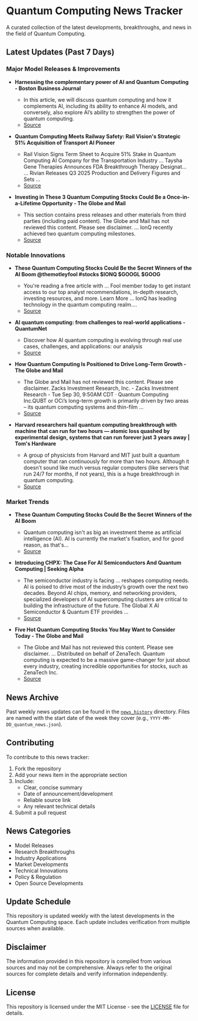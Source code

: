 # Quantum Computing News Tracker

A curated collection of the latest developments, breakthroughs, and news in the field of Quantum Computing.

## Latest Updates (Past 7 Days)


### Major Model Releases & Improvements

- **Harnessing the complementary power of AI and Quantum Computing - Boston Business Journal**
  - In this article, we will discuss quantum computing and how it complements AI, including its ability to enhance AI models, and conversely, also explore AI’s ability to strengthen the power of quantum computing.
  - [Source](https://bizjournals.com/boston/news/2025/10/01/how-ai-quantum-computing-work-together.html)

- **Quantum Computing Meets Railway Safety: Rail Vision's Strategic 51% Acquisition of Transport AI Pioneer**
  - Rail Vision Signs Term Sheet to Acquire 51% Stake in Quantum Computing AI Company for the Transportation Industry ... Taysha Gene Therapies Announces FDA Breakthrough Therapy Designat... ... Rivian Releases Q3 2025 Production and Delivery Figures and Sets ...
  - [Source](https://www.stocktitan.net/news/RVSN/rail-vision-signs-term-sheet-to-acquire-51-stake-in-quantum-3rnyrjjyfs2k.html)

- **Investing in These 3 Quantum Computing Stocks Could Be a Once-in-a-Lifetime Opportunity - The Globe and Mail**
  - This section contains press releases and other materials from third parties (including paid content). The Globe and Mail has not reviewed this content. Please see disclaimer. ... IonQ recently achieved two quantum computing milestones.
  - [Source](https://theglobeandmail.com/investing/markets/stocks/MCO/pressreleases/35210039/investing-in-these-3-quantum-computing-stocks-could-be-a-once-in-a-lifetime-opportunity)

### Notable Innovations

- **These Quantum Computing Stocks Could Be the Secret Winners of the AI Boom @themotleyfool #stocks $IONQ $GOOGL $GOOG**
  - You're reading a free article with ... Fool member today to get instant access to our top analyst recommendations, in-depth research, investing resources, and more. Learn More ... IonQ has leading technology in the quantum computing realm....
  - [Source](https://www.fool.com/investing/2025/10/04/these-quantum-computing-stocks-could-be-the-secret/)

- **AI quantum computing: from challenges to real-world applications - QuantumNet**
  - Discover how AI quantum computing is evolving through real use cases, challenges, and applications: our analysis
  - [Source](https://quantum-net.it/ai-e-quantum-computing-dalle-sfide-allesperienza-sul-campo)

- **How Quantum Computing Is Positioned to Drive Long-Term Growth - The Globe and Mail**
  - The Globe and Mail has not reviewed this content. Please see disclaimer. Zacks Investment Research, Inc. - Zacks Investment Research - Tue Sep 30, 9:50AM CDT · Quantum Computing Inc.QUBT or OCi’s long-term growth is primarily driven by two areas – its quantum computing systems and thin-film ...
  - [Source](https://theglobeandmail.com/investing/markets/stocks/QBTS/pressreleases/35131716/how-quantum-computing-is-positioned-to-drive-long-term-growth)

- **Harvard researchers hail quantum computing breakthrough with machine that can run for two hours — atomic loss quashed by experimental design, systems that can run forever just 3 years away | Tom's Hardware**
  - A group of physicists from Harvard and MIT just built a quantum computer that ran continuously for more than two hours. Although it doesn’t sound like much versus regular computers (like servers that run 24/7 for months, if not years), this is a huge breakthrough in quantum computing.
  - [Source](https://tomshardware.com/tech-industry/quantum-computing/harvard-researchers-hail-quantum-computing-breakthrough-with-machine-that-can-run-for-two-hours-atomic-loss-quashed-by-experimental-design-systems-that-can-run-forever-just-3-years-away)

### Market Trends

- **These Quantum Computing Stocks Could Be the Secret Winners of the AI Boom**
  - Quantum computing isn't as big an investment theme as artificial intelligence (AI). AI is currently the market's fixation, and for good reason, as that's…
  - [Source](https://biztoc.com/x/4587b6d23a98d5fe)

- **Introducing CHPX: The Case For AI Semiconductors And Quantum Computing | Seeking Alpha**
  - The semiconductor industry is facing ... reshapes computing needs. AI is poised to drive most of the industry’s growth over the next two decades. Beyond AI chips, memory, and networking providers, specialized developers of AI supercomputing clusters are critical to building the infrastructure of the future. The Global X AI Semiconductor & Quantum ETF provides ...
  - [Source](https://seekingalpha.com/article/4827377-introducing-chpx-case-ai-semiconductors-quantum-computing)

- **Five Hot Quantum Computing Stocks You May Want to Consider Today - The Globe and Mail**
  - The Globe and Mail has not reviewed this content. Please see disclaimer. ... Distributed on behalf of ZenaTech. Quantum computing is expected to be a massive game-changer for just about every industry, creating incredible opportunities for stocks, such as ZenaTech Inc.
  - [Source](https://theglobeandmail.com/investing/markets/stocks/BAC/pressreleases/35128044/five-hot-quantum-computing-stocks-you-may-want-to-consider-today)


## News Archive

Past weekly news updates can be found in the [`news_history`](./news_history/) directory. Files are named with the start date of the week they cover (e.g., `YYYY-MM-DD_quantum_news.json`).

## Contributing

To contribute to this news tracker:
1. Fork the repository
2. Add your news item in the appropriate section
3. Include:
   - Clear, concise summary
   - Date of announcement/development
   - Reliable source link
   - Any relevant technical details
4. Submit a pull request

## News Categories

- Model Releases
- Research Breakthroughs
- Industry Applications
- Market Developments
- Technical Innovations
- Policy & Regulation
- Open Source Developments

## Update Schedule

This repository is updated weekly with the latest developments in the Quantum Computing space. Each update includes verification from multiple sources when available.

## Disclaimer

The information provided in this repository is compiled from various sources and may not be comprehensive. Always refer to the original sources for complete details and verify information independently.

## License

This repository is licensed under the MIT License - see the [LICENSE](LICENSE) file for details.
